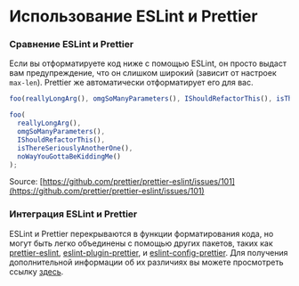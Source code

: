 # Использование ESLint и Prettier


### Сравнение ESLint и Prettier

Если вы отформатируете код ниже с помощью ESLint, он просто выдаст вам предупреждение, что он слишком широкий (зависит от настроек `max-len`). Prettier же автоматически отформатирует его для вас.

```javascript
foo(reallyLongArg(), omgSoManyParameters(), IShouldRefactorThis(), isThereSeriouslyAnotherOne(), noWayYouGottaBeKiddingMe());
```

```javascript
foo(
  reallyLongArg(),
  omgSoManyParameters(),
  IShouldRefactorThis(),
  isThereSeriouslyAnotherOne(),
  noWayYouGottaBeKiddingMe()
);
```

Source: [https://github.com/prettier/prettier-eslint/issues/101](https://github.com/prettier/prettier-eslint/issues/101)

### Интеграция ESLint и Prettier

ESLint и Prettier перекрываются в функции форматирования кода, но могут быть легко объединены с помощью других пакетов, таких как [prettier-eslint](https://github.com/prettier/prettier-eslint), [eslint-plugin-prettier](https://github.com/prettier/eslint-plugin-prettier), и [eslint-config-prettier](https://github.com/prettier/eslint-config-prettier). Для получения дополнительной информации об их различиях вы можете просмотреть ссылку [здесь](https://stackoverflow.com/questions/44690308/whats-the-difference-between-prettier-eslint-eslint-plugin-prettier-and-eslint).
